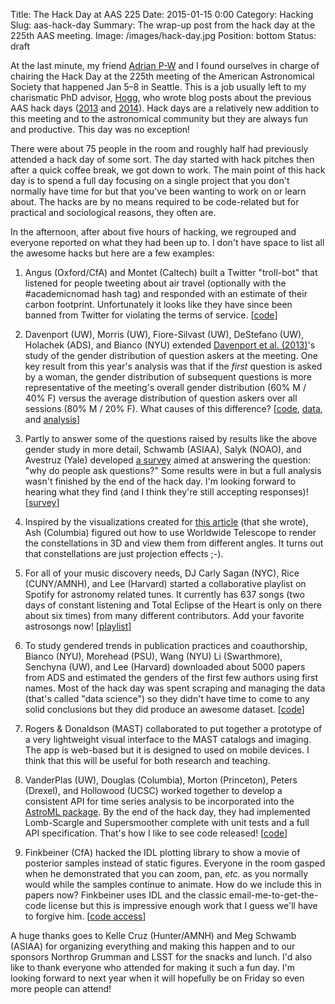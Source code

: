 Title: The Hack Day at AAS 225
Date: 2015-01-15 0:00
Category: Hacking
Slug: aas-hack-day
Summary: The wrap-up post from the hack day at the 225th AAS meeting.
Image: /images/hack-day.jpg
Position: bottom
Status: draft

At the last minute, my friend [Adrian P-W](http://adrian.pw/) and I found
ourselves in charge of chairing the Hack Day at the 225th meeting of the
American Astronomical Society that happened Jan 5–8 in Seattle.
This is a job usually left to my charismatic PhD advisor,
[Hogg](http://cosmo.nyu.edu/hogg/), who wrote blog posts about the previous
AAS hack days
([2013](http://hoggresearch.blogspot.com/2013/01/aas-hack-day_10.html) and
[2014](http://hoggresearch.blogspot.com/2014/01/aas-223-day-4-aas-hack-day.html)).
Hack days are a relatively new addition to this meeting and to the
astronomical community but they are always fun and productive.
This day was no exception!

There were about 75 people in the room and roughly half had previously
attended a hack day of some sort.
The day started with hack pitches then after a quick coffee break, we got down
to work.
The main point of this hack day is to spend a full day focusing on a single
project that you don't normally have time for but that you've been wanting to
work on or learn about.
The hacks are by no means required to be code-related but for practical and
sociological reasons, they often are.

In the afternoon, after about five hours of hacking, we regrouped and everyone
reported on what they had been up to.
I don't have space to list all the awesome hacks but here are a few examples:

1. Angus (Oxford/CfA) and Montet (Caltech) built a Twitter "troll-bot" that
   listened for people tweeting about air travel (optionally with the
   #academicnomad hash tag) and responded with an estimate of their carbon
   footprint. Unfortunately it looks like they have since been banned from
   Twitter for violating the terms of service.
   [[code](https://github.com/RuthAngus/trollbot)]

2. Davenport (UW), Morris (UW), Fiore-Silvast (UW), DeStefano (UW),
   Holachek (ADS), and Bianco (NYU) extended [Davenport et
   al. (2013)](http://arxiv.org/abs/1403.3091)'s study of the gender
   distribution of question askers at the meeting. One key result from this
   year's analysis was that if the *first* question is asked by a woman, the
   gender distribution of subsequent questions is more representative of the
   meeting's overall gender distribution (60% M / 40% F) versus the average
   distribution of question askers over all sessions (80% M / 20% F).
   What causes of this difference?
   [[code](https://github.com/jradavenport/aas225-gender),
   [data](https://github.com/jradavenport/aas225-gender/blob/master/data.csv),
   and
   [analysis](http://nbviewer.ipython.org/github/jradavenport/aas225-gender/blob/master/analysis.ipynb)]

3. Partly to answer some of the questions raised by results like the above
   gender study in more detail, Schwamb (ASIAA), Salyk (NOAO), and Avestruz
   (Yale) developed [a
   survey](https://docs.google.com/forms/d/1mPxiaTIKUBl2BAt1KF6OWJ2LOdsQCdfMk-KTbn9vMgc/viewform?c=0&w=1)
   aimed at answering the question: "why do people ask questions?" Some
   results were in but a full analysis wasn't finished by the end of the hack
   day. I'm looking forward to hearing what they find (and I think
   they're still accepting responses)!
   [[survey](https://docs.google.com/forms/d/1mPxiaTIKUBl2BAt1KF6OWJ2LOdsQCdfMk-KTbn9vMgc/viewform?c=0&w=1)]

4. Inspired by the visualizations created for [this
   article](http://nautil.us/issue/19/illusions/a-quick-spin-around-the-big-dipper)
   (that she wrote), Ash (Columbia) figured out how to use Worldwide Telescope
   to render the constellations in 3D and view them from different angles.
   It turns out that constellations are just projection effects ;-).

5. For all of your music discovery needs, DJ Carly Sagan (NYC), Rice
   (CUNY/AMNH), and Lee (Harvard) started a collaborative playlist on
   Spotify for astronomy related tunes. It currently has 637 songs (two days
   of constant listening and Total Eclipse of the Heart is only on there about
   six times) from many different contributors. Add your favorite astrosongs
   now!
   [[playlist](https://play.spotify.com/user/djcarlysagan/playlist/5BLvisuoHWxYaoXaLBN2WD)]

6. To study gendered trends in publication practices and coauthorship, Bianco
   (NYU), Morehead (PSU), Wang (NYU) Li (Swarthmore), Senchyna (UW), and Lee
   (Harvard) downloaded about 5000 papers from ADS and estimated the genders
   of the first few authors using first names. Most of the hack day was spent
   scraping and managing the
   data (that's called "data science") so they didn't have time to come to any
   solid conclusions but they did produce an awesome dataset.
   [[code](https://github.com/fedhere/ADSgenderclustering)]

9. Rogers & Donaldson (MAST) collaborated to put together a prototype of a
   very lightweight visual interface to the MAST catalogs and imaging. The app
   is web-based but it is designed to used on mobile devices.
   I think that this will be useful for both research and teaching.

7. VanderPlas (UW), Douglas (Columbia), Morton (Princeton), Peters (Drexel),
   and Hollowood (UCSC) worked together to develop a consistent API for time
   series analysis to be incorporated into the [AstroML
   package](https://github.com/astroML/astroML). By the end of the hack day,
   they had implemented Lomb-Scargle and Supersmoother complete with unit
   tests and a full API specification. That's how I like to see code
   released!
   [[code](https://github.com/astroML/periodogram)]

8. Finkbeiner (CfA) hacked the IDL plotting library to show a movie of
   posterior samples instead of static figures. Everyone in the room gasped
   when he demonstrated that you can zoom, pan, *etc.* as you normally would
   while the samples continue to animate. How do we include this in papers
   now? Finkbeiner uses IDL and the classic email-me-to-get-the-code
   license but this is impressive enough work that I guess we'll have to
   forgive him.
   [[code access](mailto:Douglas.Finkbeiner@gmail.com)]

A huge thanks goes to Kelle Cruz (Hunter/AMNH) and Meg Schwamb (ASIAA) for
organizing everything and making this happen and to our sponsors Northrop
Grumman and LSST for the snacks and lunch.
I'd also like to thank everyone who attended for making it such a fun day.
I'm looking forward to next year when it will hopefully be on Friday so even
more people can attend!
